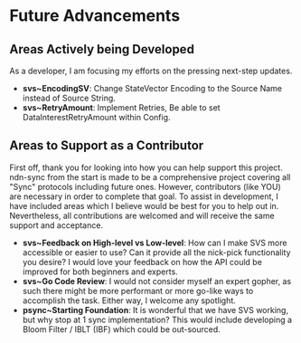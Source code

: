 # Future Advancements

## Areas Actively being Developed

As a developer, I am focusing my efforts on the pressing next-step updates.

 - **svs~EncodingSV**: Change StateVector Encoding to the Source Name instead of Source String.
 - **svs~RetryAmount**: Implement Retries, Be able to set DataInterestRetryAmount within Config.

## Areas to Support as a Contributor

First off, thank you for looking into how you can help support this project. ndn-sync from the start is made to be a comprehensive project covering all "Sync" protocols including future ones. However, contributors (like YOU) are necessary in order to complete that goal. To assist in development, I have included areas which I believe would be best for you to help out in. Nevertheless, all contributions are welcomed and will receive the same support and acceptance.

 - **svs~Feedback on High-level vs Low-level**: How can I make SVS more accessible or easier to use? Can it provide all the nick-pick functionality you desire? I would love your feedback on how the API could be improved for both beginners and experts.
 - **svs~Go Code Review**: I would not consider myself an expert gopher, as such there might be more performant or more go-like ways to accomplish the task. Either way, I welcome any spotlight.
 - **psync~Starting Foundation**: It is wonderful that we have SVS working, but why stop at 1 sync implementation? This would include developing a Bloom Filter / IBLT (IBF) which could be out-sourced.
